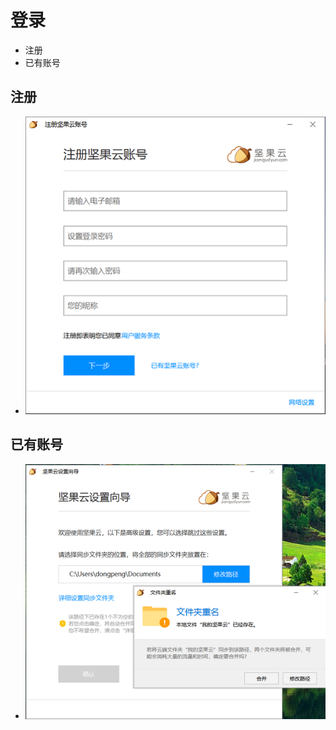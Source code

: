 # 登录
  - 注册
  - 已有账号

## 注册
  - ![](https://github.com/openthos/multiwin-analysis/blob/master/multiwindow/dongpeng/Nuts/icon/login_icon2.png)
## 已有账号
  - ![](https://github.com/openthos/multiwin-analysis/blob/master/multiwindow/dongpeng/Nuts/icon/login_icon1.png)
